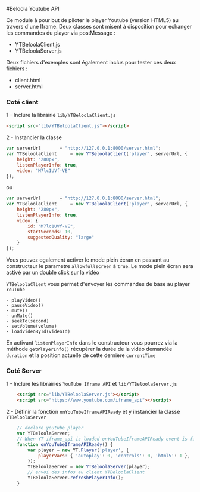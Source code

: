 #Beloola Youtube API

Ce module à pour but de piloter le player Youtube (version HTML5) au travers d'une Iframe.
Deux classes sont misent à disposition pour echanger les commandes du player via postMessage :
   - YTBeloolaClient.js
   - YTBeloolaServer.js

Deux fichiers d'exemples sont également inclus pour tester ces deux fichiers :
   - client.html
   - server.html


### Coté client

1 - Inclure la librairie `lib/YTBeloolaClient.js`

```html
<script src="lib/YTBeloolaClient.js"></script>
```

2 - Instancier la classe

```js
var serverUrl		= "http://127.0.0.1:8000/server.html";
var YTBeloolaClient 	= new YTBeloolaClient('player', serverUrl, {
	height: "280px",
	listenPlayerInfo: true,
	video: "M7lc1UVf-VE"
});
```
ou 
```js
var serverUrl		= "http://127.0.0.1:8000/server.html";
var YTBeloolaClient 	= new YTBeloolaClient('player', serverUrl, {
	height: "280px",
	listenPlayerInfo: true,
	video: {
		id: "M7lc1UVf-VE",
		startSeconds: 10,
		suggestedQuality: "large"
	}
});
```

Vous pouvez egalement activer le mode plein écran en passant au constructeur le parametre `allowfullscreen` à `true`.
Le mode plein écran sera activé par un double click sur la vidéo

`YTBeloolaClient` vous permet d'envoyer les commandes de base au player `YouTube`

    - playVideo()
    - pauseVideo()
    - mute()
    - unMute()
    - seekTo(second)
    - setVolume(volume)
    - loadVideoById(videoId) 

En activant `listenPlayerInfo` dans le constructeur vous pourrez via la méthode `getPlayerInfo()` 
récupérer la durée de la vidéo demandée `duration` et la position actuelle de cette dernière `currentTime`


### Coté Server

1 - Inclure les librairies `YouTube Iframe API` et `lib/YTBeloolaServer.js`

```html
	<script src="lib/YTBeloolaServer.js"></script>
	<script src="https://www.youtube.com/iframe_api"></script>
```

2 - Définir la fonction `onYouTubeIframeAPIReady` et y instancier la classe `YTBeloolaServer`

```js
	// declare youtube player
	var YTBeloolaServer;
	// When YT iframe_api is loaded onYouTubeIframeAPIReady event is fired
	function onYouTubeIframeAPIReady() {
		var player = new YT.Player('player', {
			playerVars: { 'autoplay': 0, 'controls': 0, 'html5': 1 },
		});
		YTBeloolaServer = new YTBeloolaServer(player);
		// envoi des infos au client YTBeloolaClient
		YTBeloolaServer.refreshPlayerInfo();
	}
```

